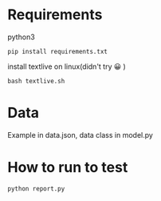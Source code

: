 # Requirements
python3

```pip install requirements.txt```

install textlive on linux(didn't try 😀 )

`bash textlive.sh`

# Data
Example in data.json, data class in model.py

# How to run to test
`python report.py`